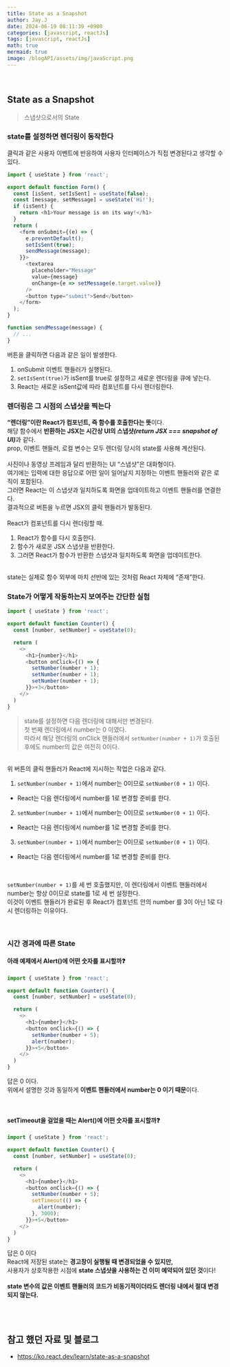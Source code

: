 ```yaml
---
title: State as a Snapshot
author: Jay.J
date: 2024-06-19 08:11:39 +0900
categories: [javascript, reactJs]
tags: [javascript, reactJs]
math: true
mermaid: true
image: /blogAPI/assets/img/javaScript.png
---
```


<br>

## State as a Snapshot
> 스냅샷으로서의 State

### state를 설정하면 렌더링이 동작한다
클릭과 같은 사용자 이벤트에 반응하여 사용자 인터페이스가 직접 변경된다고 생각할 수 있다.

```js
import { useState } from 'react';

export default function Form() {
  const [isSent, setIsSent] = useState(false);
  const [message, setMessage] = useState('Hi!');
  if (isSent) {
    return <h1>Your message is on its way!</h1>
  }
  return (
    <form onSubmit={(e) => {
      e.preventDefault();
      setIsSent(true);
      sendMessage(message);
    }}>
      <textarea
        placeholder="Message"
        value={message}
        onChange={e => setMessage(e.target.value)}
      />
      <button type="submit">Send</button>
    </form>
  );
}

function sendMessage(message) {
  // ...
}
```
버튼을 클릭하면 다음과 같은 일이 발생한다.

1. onSubmit 이벤트 핸들러가 실행된다.
2. ```setIsSent(true)```가 isSent를 true로 설정하고 새로운 렌더링을 큐에 넣는다.
3. React는 새로운 isSent값에 따라 컴포넌트를 다시 렌더링한다.

### 렌더링은 그 시점의 스냅샷을 찍는다
<b>“렌더링”이란 React가 컴포넌트, 즉 함수를 호출한다는 뜻</b>이다.<br>
해당 함수에서 <b>반환하는 JSX는 시간상 UI의 스냅샷<i>(return JSX === snapshot of UI)</i></b>과 같다.<br>
prop, 이벤트 핸들러, 로컬 변수는 모두 렌더링 당시의 state를 사용해 계산된다.<br>
<br>
사진이나 동영상 프레임과 달리 반환하는 UI “스냅샷”은 대화형이다.<br>
여기에는 입력에 대한 응답으로 어떤 일이 일어날지 지정하는 이벤트 핸들러와 같은 로직이 포함된다.<br>
그러면 React는 이 스냅샷과 일치하도록 화면을 업데이트하고 이벤트 핸들러를 연결한다.<br>
결과적으로 버튼을 누르면 JSX의 클릭 핸들러가 발동된다.<br>
<br>
React가 컴포넌트를 다시 렌더링할 때.
1. React가 함수를 다시 호출한다.
2. 함수가 새로운 JSX 스냅샷을 반환한다.
3. 그러면 React가 함수가 반환한 스냅샷과 일치하도록 화면을 업데이트한다.

<br>

<img src="../assets/img/snapshot_01.png" alt="" style="max-width:700px">

<br>
state는 실제로 함수 외부에 마치 선반에 있는 것처럼 React 자체에 “존재”한다.

<br>

<img src="../assets/img/snapshot_02.png" alt="" style="max-width:700px">

<br>

### State가 어떻게 작동하는지 보여주는 간단한 실험

```js
import { useState } from 'react';

export default function Counter() {
  const [number, setNumber] = useState(0);

  return (
    <>
      <h1>{number}</h1>
      <button onClick={() => {
        setNumber(number + 1);
        setNumber(number + 1);
        setNumber(number + 1);
      }}>+3</button>
    </>
  )
}
```
> state를 설정하면 다음 렌더링에 대해서만 변경된다.<br>
> 첫 번째 렌더링에서 number는 0 이였다.<br>
> 따라서 해당 렌더링의 onClick 핸들러에서 ```setNumber(number + 1)```가 호출된 후에도 number의 값은 여전히 0이다.

<br>
위 버튼의 클릭 핸들러가 React에 지시하는 작업은 다음과 같다.

1. ```setNumber(number + 1)```에서 number는 0이므로 ```setNumber(0 + 1)``` 이다.
- React는 다음 렌더링에서 number를 1로 변경할 준비를 한다.
2. ```setNumber(number + 1)```에서 number는 0이므로 ```setNumber(0 + 1)``` 이다.
- React는 다음 렌더링에서 number를 1로 변경할 준비를 한다.
3. ```setNumber(number + 1)```에서 number는 0이므로 ```setNumber(0 + 1)``` 이다.
- React는 다음 렌더링에서 number를 1로 변경할 준비를 한다.

<br>

```setNumber(number + 1)```를 세 번 호출했지만, 이 렌더링에서 이벤트 핸들러에서 number는 항상 0이므로 state를 1로 세 번 설정한다.<br>
이것이 이벤트 핸들러가 완료된 후 React가 컴포넌트 안의 number 를 3이 아닌 1로 다시 렌더링하는 이유이다.

<br>

### 시간 경과에 따른 State

#### 아래 예제에서 Alert()에 어떤 숫자를 표시할까❓

```js
import { useState } from 'react';

export default function Counter() {
  const [number, setNumber] = useState(0);

  return (
    <>
      <h1>{number}</h1>
      <button onClick={() => {
        setNumber(number + 5);
        alert(number);
      }}>+5</button>
    </>
  )
}
```

답은 0 이다.<br>
위에서 설명한 것과 동일하게 <b>이벤트 핸들러에서 number는 0 이기 때문</b>이다.<br>

<br>

#### setTimeout을 걸었을 때는 Alert()에 어떤 숫자를 표시할까❓

```js
import { useState } from 'react';

export default function Counter() {
  const [number, setNumber] = useState(0);

  return (
    <>
      <h1>{number}</h1>
      <button onClick={() => {
        setNumber(number + 5);
        setTimeout(() => {
          alert(number);
        }, 3000);
      }}>+5</button>
    </>
  )
}
```

답은 0 이다<br>
React에 저장된 state는 <b>경고창이 실행될 때 변경되었을 수 있지만,</b><br>
사용자가 상호작용한 시점에 <b>state 스냅샷을 사용하는 건 이미 예약되어 있던 것</b>이다!<br>
<br>
<b>state 변수의 값은 이벤트 핸들러의 코드가 비동기적이더라도 렌더링 내에서 절대 변경되지 않는다.</b>


<br>
<br>

## 참고 했던 자료 및 블로그  
 - <a href="https://ko.react.dev/learn/state-as-a-snapshot" target="_blank">https://ko.react.dev/learn/state-as-a-snapshot</a>
 
